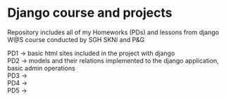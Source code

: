 # Django course and projects
Repository includes all of my Homeworks (PDs) and lessons from django W@S course conducted by SGH SKNI and P&G

  PD1 -> basic html sites included in the project with django  
  PD2 -> models and their relations implemented to the django application, basic admin operations  
  PD3 ->  
  PD4 ->  
  PD5 ->  
